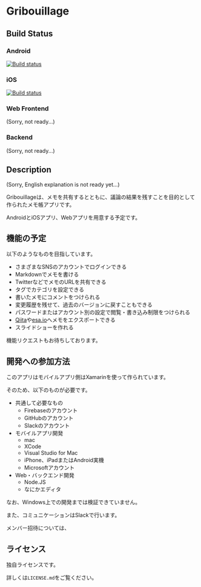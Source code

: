 # Gribouillage

## Build Status

### Android

[![Build status](https://build.appcenter.ms/v0.1/apps/b933575a-25ba-4644-9076-f0d3f2d0e09a/branches/master/badge)](https://appcenter.ms)

### iOS

[![Build status](https://build.appcenter.ms/v0.1/apps/ecd2ec63-2a97-4c6c-8432-46430c9434f8/branches/master/badge)](https://appcenter.ms)


### Web Frontend

(Sorry, not ready...)

### Backend

(Sorry, not ready...)

## Description

(Sorry, English explanation is not ready yet...)

Gribouillageは、メモを共有するとともに、議論の結果を残すことを目的として作られたメモ帳アプリです。

AndroidとiOSアプリ、Webアプリを用意する予定です。

## 機能の予定

以下のようなものを目指しています。

- さまざまなSNSのアカウントでログインできる
- Markdownでメモを書ける
- TwitterなどでメモのURLを共有できる
- タグでカテゴリを設定できる
- 書いたメモにコメントをつけられる
- 変更履歴を残せて、過去のバージョンに戻すこともできる
- パスワードまたはアカウント別の設定で閲覧・書き込み制限をつけられる
- [Qiita](https://qiita.com/)や[esa.io](https://esa.io/)へメモをエクスポートできる
- スライドショーを作れる

機能リクエストもお待ちしております。

## 開発への参加方法

このアプリはモバイルアプリ側はXamarinを使って作られています。

そのため、以下のものが必要です。

- 共通して必要なもの
    - Firebaseのアカウント
    - GitHubのアカウント
    - Slackのアカウント
- モバイルアプリ開発
    - mac
    - XCode
    - Visual Studio for Mac
    - iPhone、iPadまたはAndroid実機
    - Microsoftアカウント
- Web・バックエンド開発
    - Node.JS
    - なにかエディタ

なお、Windows上での開発までは検証できていません。

また、コミュニケーションはSlackで行います。

メンバー招待については、

## ライセンス

独自ライセンスです。

詳しくは`LICENSE.md`をご覧ください。